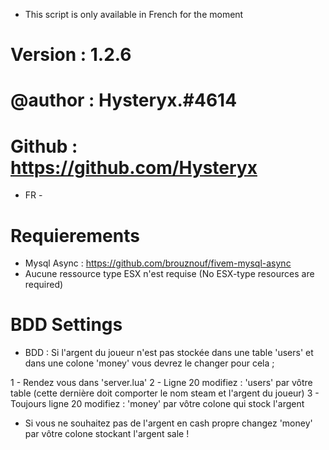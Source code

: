 - This script is only available in French for the moment

# Version : 1.2.6
# @author : Hysteryx.#4614
# Github : https://github.com/Hysteryx

- FR -

# Requierements 

- Mysql Async : https://github.com/brouznouf/fivem-mysql-async
- Aucune ressource type ESX n'est requise (No ESX-type resources are required)

# BDD Settings

- BDD : Si l'argent du joueur n'est pas stockée dans une table 'users' et dans une colone 'money' vous devrez le changer pour cela ;

1 - Rendez vous dans 'server.lua'
2 - Ligne 20 modifiez : 'users' par vôtre table (cette dernière doit comporter le nom steam et l'argent du joueur)
3 - Toujours ligne 20 modifiez : 'money' par vôtre colone qui stock l'argent 

- Si vous ne souhaitez pas de l'argent en cash propre changez 'money' par vôtre colone stockant l'argent sale !

